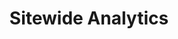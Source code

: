 ---
title: Sitewide Analytics
tags: [analytics]
keywords: analytics
last_updated: Dec 2, 2016
summary: 
sidebar: sp4_sidebar
permalink: sp4_analytics_overall.html
folder: sp4
---